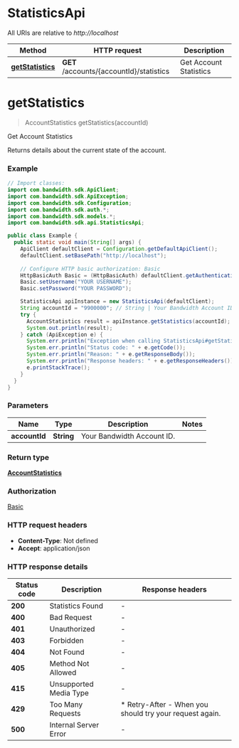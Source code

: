 # StatisticsApi

All URIs are relative to *http://localhost*

| Method | HTTP request | Description |
|------------- | ------------- | -------------|
| [**getStatistics**](StatisticsApi.md#getStatistics) | **GET** /accounts/{accountId}/statistics | Get Account Statistics |


<a id="getStatistics"></a>
# **getStatistics**
> AccountStatistics getStatistics(accountId)

Get Account Statistics

Returns details about the current state of the account.

### Example
```java
// Import classes:
import com.bandwidth.sdk.ApiClient;
import com.bandwidth.sdk.ApiException;
import com.bandwidth.sdk.Configuration;
import com.bandwidth.sdk.auth.*;
import com.bandwidth.sdk.models.*;
import com.bandwidth.sdk.api.StatisticsApi;

public class Example {
  public static void main(String[] args) {
    ApiClient defaultClient = Configuration.getDefaultApiClient();
    defaultClient.setBasePath("http://localhost");
    
    // Configure HTTP basic authorization: Basic
    HttpBasicAuth Basic = (HttpBasicAuth) defaultClient.getAuthentication("Basic");
    Basic.setUsername("YOUR USERNAME");
    Basic.setPassword("YOUR PASSWORD");

    StatisticsApi apiInstance = new StatisticsApi(defaultClient);
    String accountId = "9900000"; // String | Your Bandwidth Account ID.
    try {
      AccountStatistics result = apiInstance.getStatistics(accountId);
      System.out.println(result);
    } catch (ApiException e) {
      System.err.println("Exception when calling StatisticsApi#getStatistics");
      System.err.println("Status code: " + e.getCode());
      System.err.println("Reason: " + e.getResponseBody());
      System.err.println("Response headers: " + e.getResponseHeaders());
      e.printStackTrace();
    }
  }
}
```

### Parameters

| Name | Type | Description  | Notes |
|------------- | ------------- | ------------- | -------------|
| **accountId** | **String**| Your Bandwidth Account ID. | |

### Return type

[**AccountStatistics**](AccountStatistics.md)

### Authorization

[Basic](../README.md#Basic)

### HTTP request headers

 - **Content-Type**: Not defined
 - **Accept**: application/json

### HTTP response details
| Status code | Description | Response headers |
|-------------|-------------|------------------|
| **200** | Statistics Found |  -  |
| **400** | Bad Request |  -  |
| **401** | Unauthorized |  -  |
| **403** | Forbidden |  -  |
| **404** | Not Found |  -  |
| **405** | Method Not Allowed |  -  |
| **415** | Unsupported Media Type |  -  |
| **429** | Too Many Requests |  * Retry-After - When you should try your request again. <br>  |
| **500** | Internal Server Error |  -  |

